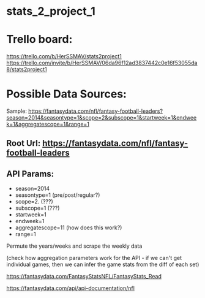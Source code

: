 # stats_2_project_1

# Trello board:
  
  https://trello.com/b/HerSSMAV/stats2project1
  https://trello.com/invite/b/HerSSMAV/06da96f12ad3837442c0e16f53055da8/stats2project1


# Possible Data Sources:
   
   Sample: https://fantasydata.com/nfl/fantasy-football-leaders?season=2014&seasontype=1&scope=2&subscope=1&startweek=1&endweek=1&aggregatescope=1&range=1
   
   
 ## Root Url:  https://fantasydata.com/nfl/fantasy-football-leaders
  
  ## API Params:
   - season=2014
   - seasontype=1 (pre/post/regular?)
   - scope=2. (???)
   - subscope=1 (???)
   - startweek=1
   - endweek=1
   - aggregatescope=11 (how does this work?)
   - range=1
    
 Permute the years/weeks and scrape the weekly data
 
 (check how aggregation parameters work for the API - if we can't get individual games, then we can infer the 
 game stats from the diff of each set)
   
   
  
https://fantasydata.com/FantasyStatsNFL/FantasyStats_Read


https://fantasydata.com/api/api-documentation/nfl
